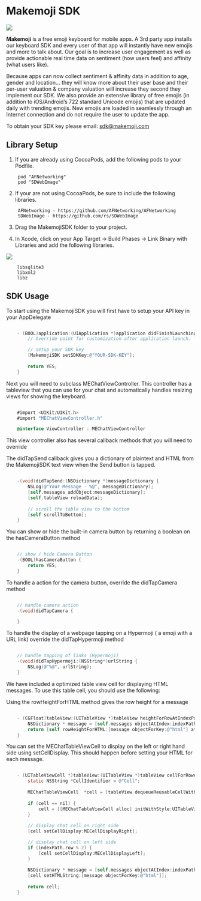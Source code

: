Makemoji SDK
====================

![](http://i.imgur.com/ctHChYR.png)

**Makemoji** is a free emoji keyboard for mobile apps. A 3rd party app installs our keyboard SDK and every user of that app will instantly have new emojis and more to talk about. Our goal is to increase user engagement as well as provide actionable real time data on sentiment (how users feel) and affinity (what users like). Because apps can now collect sentiment & affinity data in addition to age, gender and location... they will know more about their user base and their per-user valuation & company valuation will increase they second they implement our SDK. We also provide an extensive library of free emojis (in addition to iOS/Android’s 722 standard Unicode emojis) that are updated daily with trending emojis. New emojis are loaded in seamlessly through an Internet connection and do not require the user to update the app.

To obtain your SDK key please email: sdk@makemoji.com

Library Setup
---------------------
1. If you are already using CocoaPods, add the following pods to your Podfile.

		pod "AFNetworking"
		pod "SDWebImage"

2. If your are not using CocoaPods, be sure to include the following libraries.
		
		AFNetworking - https://github.com/AFNetworking/AFNetworking
		SDWebImage - https://github.com/rs/SDWebImage

3. Drag the MakemojiSDK folder to your project.

3. In Xcode, click on your App Target -> Build Phases -> Link Binary with Libraries and add the following libraries.

![](http://i.imgur.com/N7HL7Iu.png)

		libsqlite3
		libxml2
		libz

SDK Usage
---------------------
To start using the MakemojiSDK you will first have to setup your API key in your AppDelegate 

```objectivec

	- (BOOL)application:(UIApplication *)application didFinishLaunchingWithOptions:(NSDictionary *)launchOptions {
	    // Override point for customization after application launch.

	    // setup your SDK key
	    [MakemojiSDK setSDKKey:@"YOUR-SDK-KEY"];
	    
	    return YES;
	}

```

Next you will need to subclass MEChatViewController. This controller has a tableview that you can use for your chat and automatically handles resizing views for showing the keyboard.

```objectivec

	#import <UIKit/UIKit.h>
	#import "MEChatViewController.h"

	@interface ViewController : MEChatViewController

```

This view controller also has several callback methods that you will need to override

The didTapSend callback gives you a dictionary of plaintext and HTML from the MakemojiSDK text view when the Send button is tapped.

```objectivec

	-(void)didTapSend:(NSDictionary *)messageDictionary {
	    NSLog(@"Your Message - %@", messageDictionary);
	    [self.messages addObject:messageDictionary];
	    [self.tableView reloadData];
	    
	    // scroll the table view to the bottom
	    [self scrollToBottom];
	}

```

You can show or hide the built-in camera button by returning a boolean on the hasCameraButton method

```objectivec

	// show / hide Camera Button
	-(BOOL)hasCameraButton {
	    return YES;
	}

```

To handle a action for the camera button, override the didTapCamera method

```objectivec

	// handle camera action
	-(void)didTapCamera {

	}

```

To handle the display of a webpage tapping on a Hypermoji ( a emoji with a URL link) override the didTapHypermoji method

```objectivec

	// handle tapping of links (Hypermoji)
	-(void)didTapHypermoji:(NSString*)urlString {
	    NSLog(@"%@", urlString);
	}

```

We have included a optimized table view cell for displaying HTML messages. To use this table cell, you should use the following:

Using the rowHeightForHTML method gives the row height for a message

```objectivec

	- (CGFloat)tableView:(UITableView *)tableView heightForRowAtIndexPath:(NSIndexPath *)indexPath {
	    NSDictionary * message = [self.messages objectAtIndex:indexPath.row];
	    return [self rowHeightForHTML:[message objectForKey:@"html"] atIndexPath:indexPath];
	}

```

You can set the MEChatTableViewCell to display on the left or right hand side using setCellDisplay. This should happen before setting your HTML for each message.

```objectivec

	- (UITableViewCell *)tableView:(UITableView *)tableView cellForRowAtIndexPath:(NSIndexPath *)indexPath {
	    static NSString *CellIdentifier = @"Cell";
	    
	    MEChatTableViewCell  *cell = [tableView dequeueReusableCellWithIdentifier:CellIdentifier];
	    
	    if (cell == nil) {
	        cell = [[MEChatTableViewCell alloc] initWithStyle:UITableViewCellStyleDefault reuseIdentifier:CellIdentifier];
	    }
	    
	    // display chat cell on right side
	    [cell setCellDisplay:MECellDisplayRight];

	    // display chat cell on left side
	    if (indexPath.row % 2) {
	        [cell setCellDisplay:MECellDisplayLeft];
	    }
	    
	    NSDictionary * message = [self.messages objectAtIndex:indexPath.row];
	    [cell setHTMLString:[message objectForKey:@"html"]];
	    
	    return cell;
	}

```

